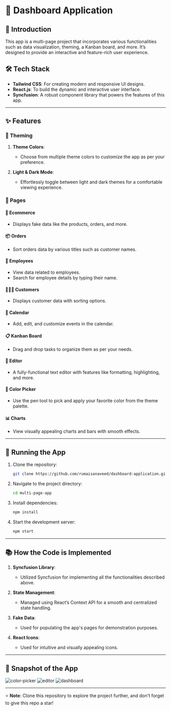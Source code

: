 # 🎨 Dashboard Application 

## 📝 Introduction  
This app is a multi-page project that incorporates various functionalities such as data visualization, theming, a Kanban board, and more. It’s designed to provide an interactive and feature-rich user experience.  

## 🛠️ Tech Stack  
- **Tailwind CSS**: For creating modern and responsive UI designs.  
- **React.js**: To build the dynamic and interactive user interface.  
- **Syncfusion**: A robust component library that powers the features of this app.  

---

## ✨ Features  

### 🎨 Theming  
1. **Theme Colors**:  
   - Choose from multiple theme colors to customize the app as per your preference.  

2. **Light & Dark Mode**:  
   - Effortlessly toggle between light and dark themes for a comfortable viewing experience.  

### 📄 Pages  

#### 🛒 Ecommerce  
- Displays fake data like the products, orders, and more.  

#### 📦 Orders  
- Sort orders data by various titles such as customer names.  

#### 👥 Employees  
- View data related to employees.  
- Search for employee details by typing their name.  

#### 🧑‍🤝‍🧑 Customers  
- Displays customer data with sorting options.  

#### 📅 Calendar  
- Add, edit, and customize events in the calendar.  

#### 📋 Kanban Board  
- Drag and drop tasks to organize them as per your needs.  

#### 📝 Editor  
- A fully-functional text editor with features like formatting, highlighting, and more.  

#### 🎨 Color Picker  
- Use the pen tool to pick and apply your favorite color from the theme palette.  

#### 📊 Charts  
- View visually appealing charts and bars with smooth effects.  

---

## 🚀 Running the App  

1. Clone the repository:  
   ```bash  
   git clone https://github.com/rumaisanaveed/dashboard-application.git  
   ```  
2. Navigate to the project directory:  
   ```bash  
   cd multi-page-app  
   ```  
3. Install dependencies:  
   ```bash  
   npm install  
   ```  
4. Start the development server:  
   ```bash  
   npm start  
   ```  

---

## 📚 How the Code is Implemented  

1. **Syncfusion Library**:  
   - Utilized Syncfusion for implementing all the functionalities described above.  

2. **State Management**:  
   - Managed using React’s Context API for a smooth and centralized state handling.  

3. **Fake Data**:  
   - Used for populating the app's pages for demonstration purposes.  

4. **React Icons**:  
   - Used for intuitive and visually appealing icons.  

---

## 📸 Snapshot of the App  

![color-picker](https://github.com/user-attachments/assets/40c66326-afc3-406f-b2e9-62add632c21b)
![editor](https://github.com/user-attachments/assets/b747e977-c18c-4f12-b81b-4363ef474151)
![dashboard](https://github.com/user-attachments/assets/f6d39025-8838-4248-8747-f8ccd9482cbf)

---

⭐ **Note**: Clone this repository to explore the project further, and don't forget to give this repo a star!  
